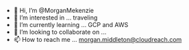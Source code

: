 - 👋 Hi, I’m @MorganMekenzie
- 👀 I’m interested in ... traveling
- 🌱 I’m currently learning ... GCP and AWS
- 💞️ I’m looking to collaborate on ...
- 📫 How to reach me ... morgan.middleton@cloudreach.com

<!---
MorganMekenzie/MorganMekenzie is a ✨ special ✨ repository because its `README.md` (this file) appears on your GitHub profile.
You can click the Preview link to take a look at your changes.
--->
